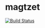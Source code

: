 # magtzet
[![Build Status](https://travis-ci.org/magichansi/magtzet.svg?branch=master)](https://travis-ci.org/magichansi/magtzet)
